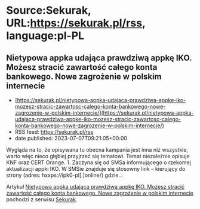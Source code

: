 # Source:Sekurak, URL:https://sekurak.pl/rss, language:pl-PL

## Nietypowa appka udająca prawdziwą appkę IKO. Możesz stracić zawartość całego konta bankowego. Nowe zagrożenie w polskim internecie
 - [https://sekurak.pl/nietypowa-appka-udajaca-prawdziwa-appke-iko-mozesz-stracic-zawartosc-calego-konta-bankowego-nowe-zagrozenie-w-polskim-internecie/](https://sekurak.pl/nietypowa-appka-udajaca-prawdziwa-appke-iko-mozesz-stracic-zawartosc-calego-konta-bankowego-nowe-zagrozenie-w-polskim-internecie/)
 - RSS feed: https://sekurak.pl/rss
 - date published: 2023-07-07T09:21:05+00:00

<p>Wygląda na to, że opisywana tu obecna kampania jest inna niż wszystkie, warto więc nieco głębiej przyjrzeć się tematowi. Temat niezależnie opisuje KNF oraz CERT Orange. 1. Zaczyna się od SMSa informującego o rzekomej aktualizacji appki IKO. W SMSie znajduje się stosowny link &#8211; kierujący do strony (adres: hxxps://ipk0-pl[.]online/) gdzie...</p>
<p>Artykuł <a href="https://sekurak.pl/nietypowa-appka-udajaca-prawdziwa-appke-iko-mozesz-stracic-zawartosc-calego-konta-bankowego-nowe-zagrozenie-w-polskim-internecie/" rel="nofollow">Nietypowa appka udająca prawdziwą appkę IKO. Możesz stracić zawartość całego konta bankowego. Nowe zagrożenie w polskim internecie</a> pochodzi z serwisu <a href="https://sekurak.pl" rel="nofollow">Sekurak</a>.</p>

